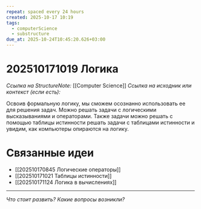 ```yaml
---
repeat: spaced every 24 hours
created: 2025-10-17 10:19
tags:
  - computerScience
  - substructure
due_at: 2025-10-24T10:45:20.626+03:00
---
```

# 202510171019 Логика

*Ссылка на StructureNote:* [[Computer Science]]
*Ссылка на исходник или контекст (если есть):*

Освоив формальную логику, мы сможем осознанно использовать ее для решения задач. Можно решать задачи с логическими высказываниями и операторами. Также задачи можно решать с помощью таблицы истинности решать задачи с таблицами истинности и увидим, как компьютеры опираются на логику.

# Связанные идеи

- [[202510170845 Логические операторы]]
- [[202510171021 Таблицы истинности]]
- [[202510171124 Логика в вычислениях]]

---

*Что стоит развить? Какие вопросы возникли?*
